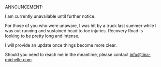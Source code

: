 ANNOUNCEMENT:


I am currently unavailable until further notice.

For those of you who were unaware, I was hit by a truck last summer while I was out running and sustained head to toe injuries. Recovery Road is looking to be pretty long and intense.

I will provide an update once things become more clear.

Should you need to reach me in the meantime, please contact info@tina-michelle.com.
